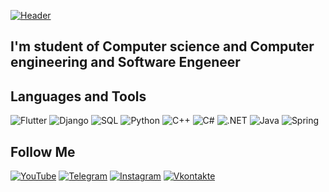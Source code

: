 [![Header](https://github.com/den4ik12/den4ik12/blob/master/assets/Header.gif?raw=true)](https://vk.com/id177283702)

## I'm student of Computer science and Computer engineering and Software Engeneer


## Languages and Tools
![Flutter](https://img.shields.io/badge/-Flutter-090909?style=for-the-badge&logo=flutter&logoColor=71c4f6)
![Django](https://img.shields.io/badge/-Django-090909?style=for-the-badge&logo=django&logoColor=white)
![SQL](https://img.shields.io/badge/-SQL-090909?style=for-the-badge&logo=mysql&logoColor=blue)
![Python](https://img.shields.io/badge/-Python-090909?style=for-the-badge&logo=python&logoColor=ffe56c)
![C++](https://img.shields.io/badge/-C++-090909?style=for-the-badge&logo=C%2b%2b&logoColor=5d8dbd)
![C#](https://img.shields.io/badge/-C%23-090909?style=for-the-badge&logo=C%2b%2b&logoColor=a63abf)
![.NET](https://img.shields.io/badge/-FRAMEWORK-090909?style=for-the-badge&logo=.net&logoColor=white)
![Java](https://img.shields.io/badge/-Java-090909?style=for-the-badge&logo=java&logoColor=yellow)
![Spring](https://img.shields.io/badge/-Spring-090909?style=for-the-badge&logo=spring&logoColor=green)

## Follow Me
[![YouTube](https://img.shields.io/badge/-YouTube-090909?style=for-the-badge&logo=youtube&logoColor=red)](https://www.youtube.com/channel/UCabp_hY_3a9VHLy-35j84lA)
[![Telegram](https://img.shields.io/badge/-Telegram-090909?style=for-the-badge&logo=telegram&logoColor=white)](https://t.me/StifMasterg)
[![Instagram](https://img.shields.io/badge/-Instagram-090909?style=for-the-badge&logo=instagram&logoColor=pink)](https://instagram.com/denis_volodn)
[![Vkontakte](https://img.shields.io/badge/-VKONTAKTE-090909?style=for-the-badge&logo=vk&logoColor=blue)](https://vk.com/id177283702)

